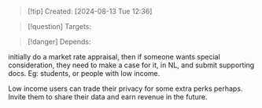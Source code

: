 
>[!tip] Created: [2024-08-13 Tue 12:36]

>[!question] Targets: 

>[!danger] Depends: 

initially do a market rate appraisal, then if someone wants special consideration, they need to make a case for it, in NL, and submit supporting docs.  Eg: students, or people with low income.

Low income users can trade their privacy for some extra perks perhaps.
Invite them to share their data and earn revenue in the future.